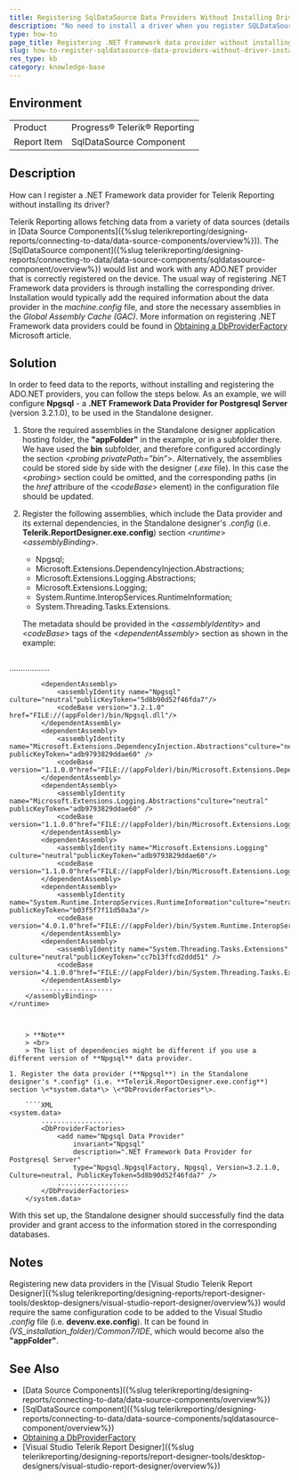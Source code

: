 ```yaml
---
title: Registering SqlDataSource Data Providers Without Installing Driver
description: "No need to install a driver when you register SQLDataSource. See how to register a .NET Framework data provider without installing its driver."
type: how-to
page_title: Registering .NET Framework data provider without installing its driver
slug: how-to-register-sqldatasource-data-providers-without-driver-installation
res_type: kb
category: knowledge-base
---
```


## Environment
<table>
	<tbody>
		<tr>
			<td>Product</td>
			<td>Progress® Telerik® Reporting</td>
		</tr>
		<tr>
			<td>Report Item</td>
			<td>SqlDataSource Component</td>
		</tr>
	</tbody>
</table>

## Description

How can I register a .NET Framework data provider for Telerik Reporting without installing its driver?

Telerik Reporting allows fetching data from a variety of data sources (details in [Data Source Components]({%slug telerikreporting/designing-reports/connecting-to-data/data-source-components/overview%})). The [SqlDataSource component]({%slug telerikreporting/designing-reports/connecting-to-data/data-source-components/sqldatasource-component/overview%}) would list and work with any ADO.NET provider that is correctly registered on the device. The usual way of registering .NET Framework data providers is through installing the corresponding driver. Installation would typically add the required information about the data provider in the *machine.config* file, and store the necessary assemblies in the *Global Assembly Cache (GAC)*. More information on registering .NET Framework data providers could be found in [Obtaining a DbProviderFactory](https://learn.microsoft.com/en-us/dotnet/framework/data/adonet/obtaining-a-dbproviderfactory) Microsoft article.

## Solution

In order to feed data to the reports, without installing and registering the ADO.NET providers, you can follow the steps below. As an example, we will configure **Npgsql** - a **.NET Framework Data Provider for Postgresql Server** (version 3.2.1.0), to be used in the Standalone designer.

1. Store the required assemblies in the Standalone designer application hosting folder, the **"appFolder"** in the example, or in a subfolder there. We have used the **bin** subfolder, and therefore configured accordingly the section \<*probing privatePath=”bin”*\>. Alternatively, the assemblies could be stored side by side with the designer (.*exe* file). In this case the \<*probing*\> section could be omitted, and the corresponding paths (in the *href* attribure of the \<*codeBase*\> element) in the configuration file should be updated.
1. Register the following assemblies, which include the Data provider and its external dependencies, in the Standalone designer's *.config* (i.e. **Telerik.ReportDesigner.exe.config**) section \<*runtime*\> \<*assemblyBinding*\>.

	+ Npgsql;
	+ Microsoft.Extensions.DependencyInjection.Abstractions;
	+ Microsoft.Extensions.Logging.Abstractions;
	+ Microsoft.Extensions.Logging;
	+ System.Runtime.InteropServices.RuntimeInformation;
	+ System.Threading.Tasks.Extensions.

	The metadata should be provided in the \<*assemblyIdentity*\> and \<*codeBase*\> tags of the \<*dependentAssembly*\> section as shown in the example:

	````XML
<runtime>
		<assemblyBinding xmlns="urn:schemas-microsoft-com:asm.v1">
			..................
			<probing privatePath="bin"/>
			
			<dependentAssembly>
				<assemblyIdentity name="Npgsql" culture="neutral"publicKeyToken="5d8b90d52f46fda7"/>
				<codeBase version="3.2.1.0" href="FILE://(appFolder)/bin/Npgsql.dll"/>
			</dependentAssembly>
			<dependentAssembly>
				<assemblyIdentity name="Microsoft.Extensions.DependencyInjection.Abstractions"culture="neutral" publicKeyToken="adb9793829ddae60" />
				<codeBase version="1.1.0.0"href="FILE://(appFolder)/bin/Microsoft.Extensions.DependencyInjection.Abstractions.dll"/>
			</dependentAssembly>
			<dependentAssembly>
				<assemblyIdentity name="Microsoft.Extensions.Logging.Abstractions"culture="neutral" publicKeyToken="adb9793829ddae60" />
				<codeBase version="1.1.0.0"href="FILE://(appFolder)/bin/Microsoft.Extensions.Logging.Abstractions.dll"/>
			</dependentAssembly>
			<dependentAssembly>
				<assemblyIdentity name="Microsoft.Extensions.Logging" culture="neutral"publicKeyToken="adb9793829ddae60"/>
				<codeBase version="1.1.0.0"href="FILE://(appFolder)/bin/Microsoft.Extensions.Logging.dll"/>
			</dependentAssembly>
			<dependentAssembly>
				<assemblyIdentity name="System.Runtime.InteropServices.RuntimeInformation"culture="neutral" publicKeyToken="b03f5f7f11d50a3a"/>
				<codeBase version="4.0.1.0"href="FILE://(appFolder)/bin/System.Runtime.InteropServices.RuntimeInformation.dll"/>
			</dependentAssembly>
			<dependentAssembly>
				<assemblyIdentity name="System.Threading.Tasks.Extensions" culture="neutral"publicKeyToken="cc7b13ffcd2ddd51" />
				<codeBase version="4.1.0.0"href="FILE://(appFolder)/bin/System.Threading.Tasks.Extensions.dll"/>
			</dependentAssembly>
			..................
		</assemblyBinding>
	</runtime>
````


	> **Note**
	> <br>
	> The list of dependencies might be different if you use a different version of **Npgsql** data provider.

1. Register the data provider (**Npgsql**) in the Standalone designer's *.config* (i.e. **Telerik.ReportDesigner.exe.config**) section \<*system.data*\> \<*DbProviderFactories*\>.

	````XML
<system.data>
		.................. 
		<DbProviderFactories>
			<add name="Npgsql Data Provider"
				invariant="Npgsql"
				description=".NET Framework Data Provider for Postgresql Server"
				type="Npgsql.NpgsqlFactory, Npgsql, Version=3.2.1.0, Culture=neutral, PublicKeyToken=5d8b90d52f46fda7" />
			..................
		</DbProviderFactories>
	</system.data>
````


With this set up, the Standalone designer should successfully find the data provider and grant access to the information stored in the corresponding databases.

## Notes
Registering new data providers in the [Visual Studio Telerik Report Designer]({%slug telerikreporting/designing-reports/report-designer-tools/desktop-designers/visual-studio-report-designer/overview%}) would require the same configuration code to be added to the Visual Studio *.config* file (i.e. **devenv.exe.config**). It can be found in *(VS\_installation\_folder)/Common7/IDE*, which would become also the **"appFolder"**.

## See Also

* [Data Source Components]({%slug telerikreporting/designing-reports/connecting-to-data/data-source-components/overview%})
* [SqlDataSource component]({%slug telerikreporting/designing-reports/connecting-to-data/data-source-components/sqldatasource-component/overview%})
* [Obtaining a DbProviderFactory](https://learn.microsoft.com/en-us/dotnet/framework/data/adonet/obtaining-a-dbproviderfactory)
* [Visual Studio Telerik Report Designer]({%slug telerikreporting/designing-reports/report-designer-tools/desktop-designers/visual-studio-report-designer/overview%})
